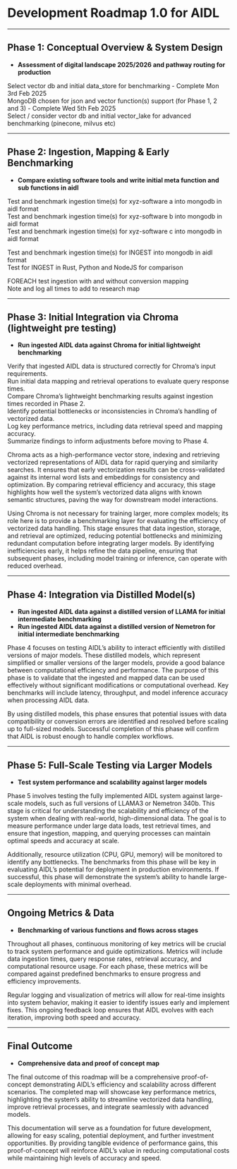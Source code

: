 # Development Roadmap 1.0 for AIDL

---

## Phase 1: Conceptual Overview & System Design

- **Assessment of digital landscape 2025/2026 and pathway routing for production** 

Select vector db and initial data_store for benchmarking - Complete Mon 3rd Feb 2025  
MongoDB chosen for json and vector function(s) support (for Phase 1, 2 and 3) - Complete Wed 5th Feb 2025  
Select / consider vector db and initial vector_lake for advanced benchmarking (pinecone, milvus etc)  

---

## Phase 2: Ingestion, Mapping & Early Benchmarking

- **Compare existing software tools and write initial meta function and sub functions in aidl** 

Test and benchmark ingestion time(s) for xyz-software a into mongodb in aidl format  
Test and benchmark ingestion time(s) for xyz-software b into mongodb in aidl format  
Test and benchmark ingestion time(s) for xyz-software c into mongodb in aidl format  <br>

Test and benchmark ingestion time(s) for INGEST into mongodb in aidl format  
Test for INGEST in Rust, Python and NodeJS for comparison  <br>

FOREACH test ingestion with and without conversion mapping  
Note and log all times to add to research map  

---

## Phase 3: Initial Integration via Chroma (lightweight pre testing)

- **Run ingested AIDL data against Chroma for initial lightweight benchmarking** 

Verify that ingested AIDL data is structured correctly for Chroma’s input requirements.  
Run initial data mapping and retrieval operations to evaluate query response times.  
Compare Chroma’s lightweight benchmarking results against ingestion times recorded in Phase 2.  
Identify potential bottlenecks or inconsistencies in Chroma’s handling of vectorized data.  
Log key performance metrics, including data retrieval speed and mapping accuracy.  
Summarize findings to inform adjustments before moving to Phase 4.  

Chroma acts as a high-performance vector store, indexing and retrieving vectorized representations of AIDL data for rapid querying and similarity searches. It ensures that early vectorization results can be cross-validated against its internal word lists and embeddings for consistency and optimization. By comparing retrieval efficiency and accuracy, this stage highlights how well the system’s vectorized data aligns with known semantic structures, paving the way for downstream model interactions.

Using Chroma is not necessary for training larger, more complex models; its role here is to provide a benchmarking layer for evaluating the efficiency of vectorized data handling. This stage ensures that data ingestion, storage, and retrieval are optimized, reducing potential bottlenecks and minimizing redundant computation before integrating larger models. By identifying inefficiencies early, it helps refine the data pipeline, ensuring that subsequent phases, including model training or inference, can operate with reduced overhead.

---

## Phase 4: Integration via Distilled Model(s)

- **Run ingested AIDL data against a distilled version of LLAMA for initial intermediate benchmarking**  
- **Run ingested AIDL data against a distilled version of Nemetron for initial intermediate benchmarking**  

Phase 4 focuses on testing AIDL’s ability to interact efficiently with distilled versions of major models. These distilled models, which represent simplified or smaller versions of the larger models, provide a good balance between computational efficiency and performance. The purpose of this phase is to validate that the ingested and mapped data can be used effectively without significant modifications or computational overhead. Key benchmarks will include latency, throughput, and model inference accuracy when processing AIDL data.

By using distilled models, this phase ensures that potential issues with data compatibility or conversion errors are identified and resolved before scaling up to full-sized models. Successful completion of this phase will confirm that AIDL is robust enough to handle complex workflows.

---

## Phase 5: Full-Scale Testing via Larger Models

- **Test system performance and scalability against larger models**  

Phase 5 involves testing the fully implemented AIDL system against large-scale models, such as full versions of LLAMA3 or Nemetron 340b. This stage is critical for understanding the scalability and efficiency of the system when dealing with real-world, high-dimensional data. The goal is to measure performance under large data loads, test retrieval times, and ensure that ingestion, mapping, and querying processes can maintain optimal speeds and accuracy at scale.

Additionally, resource utilization (CPU, GPU, memory) will be monitored to identify any bottlenecks. The benchmarks from this phase will be key in evaluating AIDL’s potential for deployment in production environments. If successful, this phase will demonstrate the system’s ability to handle large-scale deployments with minimal overhead.

---

## Ongoing Metrics & Data

- **Benchmarking of various functions and flows across stages** 

Throughout all phases, continuous monitoring of key metrics will be crucial to track system performance and guide optimizations. Metrics will include data ingestion times, query response rates, retrieval accuracy, and computational resource usage. For each phase, these metrics will be compared against predefined benchmarks to ensure progress and efficiency improvements.

Regular logging and visualization of metrics will allow for real-time insights into system behavior, making it easier to identify issues early and implement fixes. This ongoing feedback loop ensures that AIDL evolves with each iteration, improving both speed and accuracy.

---

## Final Outcome

- **Comprehensive data and proof of concept map** 

The final outcome of this roadmap will be a comprehensive proof-of-concept demonstrating AIDL’s efficiency and scalability across different scenarios. The completed map will showcase key performance metrics, highlighting the system’s ability to streamline vectorized data handling, improve retrieval processes, and integrate seamlessly with advanced models.

This documentation will serve as a foundation for future development, allowing for easy scaling, potential deployment, and further investment opportunities. By providing tangible evidence of performance gains, this proof-of-concept will reinforce AIDL’s value in reducing computational costs while maintaining high levels of accuracy and speed.
